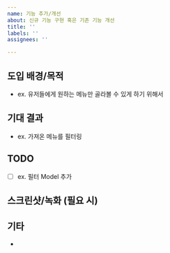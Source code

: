```yaml
---
name: 기능 추가/개선
about: 신규 기능 구현 혹은 기존 기능 개선
title: ''
labels: ''
assignees: ''

---
```


## 도입 배경/목적
- ex. 유저들에게 원하는 메뉴만 골라볼 수 있게 하기 위해서

## 기대 결과
- ex. 가져온 메뉴를 필터링

## TODO
- [ ] ex. 필터 Model 추가

## 스크린샷/녹화 (필요 시)

## 기타
-
